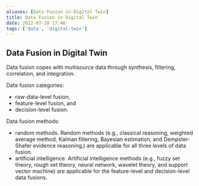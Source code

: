 ```yaml
---
aliases: [Data Fusion in Digital Twin]
title: Data Fusion in Digital Twin
date: 2022-07-28 17:46
tags: ['data', 'digital-twin']
---
```


## Data Fusion in Digital Twin

Data fusion copes with multisource data through synthesis, filtering, correlation, and integration.

Data fusion categories:

- raw-data-level fusion,
- feature-level fusion, and
- decision-level fusion.

Data fusion methods:

- random methods. Random methods (e.g., classical reasoning, weighted average method, Kalman filtering, Bayesian estimation, and Dempster-Shafer evidence reasoning,) are applicable for all three levels of data fusion.  
- artificial intelligence. Artificial intelligence methods (e.g., fuzzy set theory, rough set theory, neural network, wavelet theory, and support vector machine) are applicable for the feature-level and decision-level data fusions.
